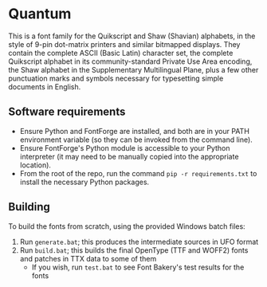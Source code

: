 # Quantum

This is a font family for the Quikscript and Shaw (Shavian) alphabets, in the style of 9-pin dot-matrix printers and similar bitmapped displays. They contain the complete ASCII (Basic Latin) character set, the complete Quikscript alphabet in its community-standard Private Use Area encoding, the Shaw alphabet in the Supplementary Multilingual Plane, plus a few other punctuation marks and symbols necessary for typesetting simple documents in English.

## Software requirements

- Ensure Python and FontForge are installed, and both are in your PATH environment variable (so they can be invoked from the command line).
- Ensure FontForge's Python module is accessible to your Python interpreter (it may need to be manually copied into the appropriate location).
- From the root of the repo, run the command `pip -r requirements.txt` to install the necessary Python packages.

## Building

To build the fonts from scratch, using the provided Windows batch files:

1. Run `generate.bat`; this produces the intermediate sources in UFO format
2. Run `build.bat`; this builds the final OpenType (TTF and WOFF2) fonts and patches in TTX data to some of them
   - If you wish, run `test.bat` to see Font Bakery's test results for the fonts